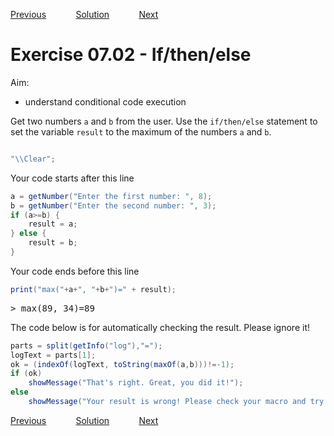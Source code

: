 [Previous](./ans07-01.md) &nbsp;&nbsp;&nbsp;&nbsp;&nbsp;&nbsp;&nbsp;&nbsp;&nbsp;&nbsp;     [Solution](../ans/ans07-02.md) &nbsp;&nbsp;&nbsp;&nbsp;&nbsp;&nbsp;&nbsp;&nbsp;&nbsp;&nbsp; [Next](./ans08-01.md)

# Exercise 07.02 - If/then/else

Aim: 
- understand conditional code execution

Get two numbers ``a`` and ``b`` from the user. Use
the ``if/then/else`` statement to set the variable
``result`` to the maximum of the numbers ``a`` and ``b``. 
```java

"\\Clear";
```
Your code starts after this line 
```java
a = getNumber("Enter the first number: ", 8);
b = getNumber("Enter the second number: ", 3);
if (a>=b) {
	result = a;
} else {
	result = b;
}
```
Your code ends before this line 
```java
print("max("+a+", "+b+")=" + result);


```
<pre>
> max(89, 34)=89
</pre>
The code below is for automatically checking the result. Please ignore it! 
```java
parts = split(getInfo("log"),"=");
logText = parts[1];
ok = (indexOf(logText, toString(maxOf(a,b)))!=-1);
if (ok)
	showMessage("That's right. Great, you did it!");
else 
	showMessage("Your result is wrong! Please check your macro and try again!");
```

[Previous](./ans07-01.md) &nbsp;&nbsp;&nbsp;&nbsp;&nbsp;&nbsp;&nbsp;&nbsp;&nbsp;&nbsp;     [Solution](../ans/ans07-02.md) &nbsp;&nbsp;&nbsp;&nbsp;&nbsp;&nbsp;&nbsp;&nbsp;&nbsp;&nbsp; [Next](./ans08-01.md)
